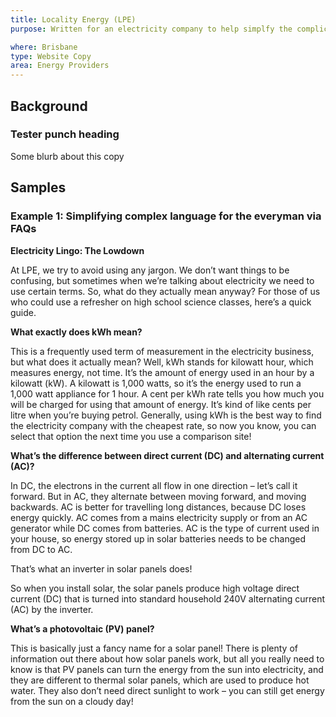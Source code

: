 ```yaml
---
title: Locality Energy (LPE)
purpose: Written for an electricity company to help simplfy the complicated legal jargon.

where: Brisbane
type: Website Copy
area: Energy Providers
---
```


## Background

### Tester punch heading

Some blurb about this copy

## Samples

### Example 1: Simplifying complex language for the everyman via FAQs

**Electricity Lingo: The Lowdown**

At LPE, we try to avoid using any jargon. We don’t want things to be confusing, but sometimes when we’re talking about electricity we need to use certain terms. So, what do they actually mean anyway? For those of us who could use a refresher on high school science classes, here’s a quick guide.

**What exactly does kWh mean?**

This is a frequently used term of measurement in the electricity business, but what does it actually mean? Well, kWh stands for kilowatt hour, which measures energy, not time. It’s the amount of energy used in an hour by a kilowatt (kW). A kilowatt is 1,000 watts, so it’s the energy used to run a 1,000 watt appliance for 1 hour. A cent per kWh rate tells you how much you will be charged for using that amount of energy. It’s kind of like cents per litre when you’re buying petrol. Generally, using kWh is the best way to find the electricity company with the cheapest rate, so now you know, you can select that option the next time
you use a comparison site!

**What’s the difference between direct current (DC) and alternating current (AC)?**

In DC, the electrons in the current all flow in one direction – let’s call it forward. But in AC, they alternate between moving forward, and moving backwards. AC is better for travelling long distances, because DC loses energy quickly. AC comes from a mains electricity supply or from an AC generator while DC comes from batteries. AC is the type of current used in your house, so energy stored up in solar batteries needs to be changed from DC to AC.

That’s what an inverter in solar panels does!

So when you install solar, the solar panels produce high voltage direct current (DC) that is turned into standard household 240V alternating current (AC) by the inverter.

**What’s a photovoltaic (PV) panel?**

This is basically just a fancy name for a solar panel! There is plenty of information out there about how solar panels work, but all you really need to know is that PV panels can turn the energy from the sun into electricity, and they are different to thermal solar panels, which are used to produce hot water. They also don’t need direct sunlight to work – you can still get energy from the sun on a cloudy day!

